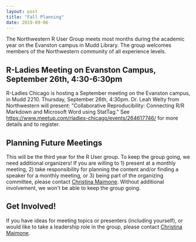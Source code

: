 ```yaml
---
layout: post
title: "Fall Planning"
date: 2019-09-06
---
```


The Northwestern R User Group meets most months during the academic year on the Evanston campus in Mudd Library.  The group welcomes members of the Northwestern community of all experience levels. 

## R-Ladies Meeting on Evanston Campus, September 26th, 4:30-6:30pm

R-Ladies Chicago is hosting a September meeting on the Evanston campus, in Mudd 2210.  Thursday, September 26th, 4:30pm.  Dr. Leah Welty from Northwestern will present: "Collaborative Reproducibility: Connecting R/R Markdown and Microsoft Word using StatTag." See https://www.meetup.com/rladies-chicago/events/264617746/ for more details and to register.  

## Planning Future Meetings

This will be the third year for the R User group.  To keep the group going, we need additional organizers!  If you are willing to 1) present at a monthly meeting, 2) take responsibility for planning the content and/or finding a speaker for a monthly meeting, or 3) being part of the organizing committee, please contact [Christina Maimone](mailto:christina.maimone@northwestern.edu).  Without additional involvement, we won't be able to keep the group going.


## Get Involved!

If you have ideas for meeting topics or presenters (including yourself), or would like to take a leadership role in the group, please contact [Christina Maimone](mailto:christina.maimone@northwestern.edu).
